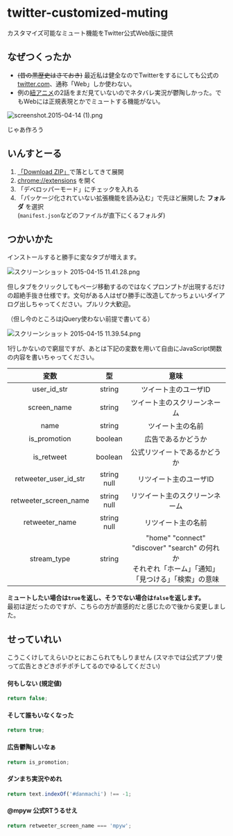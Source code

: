 # twitter-customized-muting

カスタマイズ可能なミュート機能をTwitter公式Web版に提供

## なぜつくったか

- <del>(昔の黒歴史はさておき)</del> 最近私は健全なのでTwitterをするにしても公式の [twitter.com](https://twitter.com)、通称「Web」しか使わない。
- 例の[紐アニメ](http://danmachi.com/)の2話をまだ見ていないのでネタバレ実況が鬱陶しかった。でもWebには正規表現とかでミュートする機能がない。

![screenshot.2015-04-14 (1).png](https://qiita-image-store.s3.amazonaws.com/0/25060/a5f990a9-c6ea-8c58-3041-bd48cb337f62.png)

じゃあ作ろう

## いんすとーる

1. [「Download ZIP」](https://github.com/mpyw/twitter-customized-muting/archive/master.zip)で落としてきて展開
2. [chrome://extensions](chrome://extensions) を開く
3. 「デベロッパーモード」にチェックを入れる
4. 「パッケージ化されていない拡張機能を読み込む」で先ほど展開した **フォルダ** を選択<br /> (`manifest.json`などのファイルが直下にくるフォルダ)

## つかいかた

インストールすると勝手に変なタブが増えます。

![スクリーンショット 2015-04-15 11.41.28.png](https://qiita-image-store.s3.amazonaws.com/0/25060/f26a373a-4e34-962e-3654-5f95d464cb89.png)

但しタブをクリックしてもページ移動するのではなくプロンプトが出現するだけの超絶手抜き仕様です。文句がある人はぜひ勝手に改造してかっちょいいダイアログ出しちゃってください。プルリク大歓迎。

（但し今のところはjQuery使わない前提で書いてる）

![スクリーンショット 2015-04-15 11.39.54.png](https://qiita-image-store.s3.amazonaws.com/0/25060/2fd1bace-0751-1551-4cab-6c4dc1ab0ef6.png)

1行しかないので窮屈ですが、あとは下記の変数を用いて自由にJavaScript関数の内容を書いちゃってください。

|変数|型|意味|
|:--:|:--:|:--:|
|user_id_str|string|ツイート主のユーザID|
|screen_name|string|ツイート主のスクリーンネーム|
|name|string|ツイート主の名前|
|is_promotion|boolean|広告であるかどうか|
|is_retweet|boolean|公式リツイートであるかどうか|
|retweeter_user_id_str|string<br />null|リツイート主のユーザID|
|retweeter_screen_name|string<br />null|リツイート主のスクリーンネーム|
|retweeter_name|string<br />null|リツイート主の名前|
|stream_type|string| "home" "connect" "discover" "search" の何れか<br />それぞれ「ホーム」「通知」「見つける」「検索」の意味|

**ミュートしたい場合は`true`を返し、そうでない場合は`false`を返します。**  
最初は逆だったのですが、こちらの方が直感的だと感じたので後から変更しました。

## せっていれい

こうこくけしてえらいひとにおこられてもしりません
(スマホでは公式アプリ使って広告ときどきポチポチしてるのでゆるしてください)

#### 何もしない (規定値)

```javascript
return false;
```
#### そして誰もいなくなった

```javascript
return true;
```

#### 広告鬱陶しいなぁ

```javascript
return is_promotion;
```

#### ダンまち実況やめれ

```javascript
return text.indexOf('#danmachi') !== -1;
```

#### @mpyw 公式RTうるせえ

```javascript
return retweeter_screen_name === 'mpyw';
```
